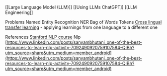 

[[Large Language Model (LLM)]]
[[Using LLMs ChatGPT]]
[[LLM Engineering]]


Problems
Named Entity Recognition NER
Bag of Words
Tokens
[Cross lingual transfer learning](https://www.youtube.com/watch?v=z0WbBA5pZgI&t=104) - applying learnings from one language to a different one

References
[Stanford NLP course](https://www.youtube.com/playlist?list=PLoROMvodv4rOSH4v6133s9LFPRHjEmbmJ)
Nlp [https://www.linkedin.com/posts/sanyambhutani_one-of-the-best-resources-to-learn-nlp-activity-7092490920759107584-QIBh?utm_source=share&utm_medium=member_android](https://www.linkedin.com/posts/sanyambhutani_one-of-the-best-resources-to-learn-nlp-activity-7092490920759107584-QIBh?utm_source=share&utm_medium=member_android)

